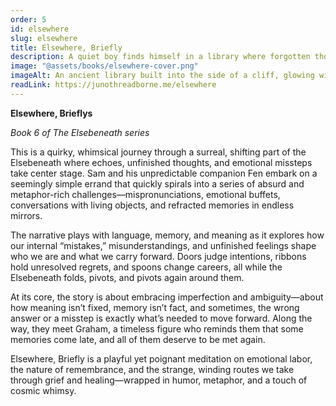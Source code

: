 ```yaml
---
order: 5
id: elsewhere
slug: elsewhere
title: Elsewhere, Briefly
description: A quiet boy finds himself in a library where forgotten thoughts gather like dust, waiting to be remembered.
image: "@assets/books/elsewhere-cover.png"
imageAlt: An ancient library built into the side of a cliff, glowing with soft lantern light.
readLink: https://junothreadborne.me/elsewhere
---
```


**Elsewhere, Brieflys**

_Book 6 of The Elsebeneath series_

This is a quirky, whimsical journey through a surreal, shifting part of the Elsebeneath where echoes, unfinished thoughts, and emotional missteps take center stage. Sam and his unpredictable companion Fen embark on a seemingly simple errand that quickly spirals into a series of absurd and metaphor-rich challenges—mispronunciations, emotional buffets, conversations with living objects, and refracted memories in endless mirrors.

The narrative plays with language, memory, and meaning as it explores how our internal “mistakes,” misunderstandings, and unfinished feelings shape who we are and what we carry forward. Doors judge intentions, ribbons hold unresolved regrets, and spoons change careers, all while the Elsebeneath folds, pivots, and pivots again around them.

At its core, the story is about embracing imperfection and ambiguity—about how meaning isn’t fixed, memory isn’t fact, and sometimes, the wrong answer or a misstep is exactly what’s needed to move forward. Along the way, they meet Graham, a timeless figure who reminds them that some memories come late, and all of them deserve to be met again.

Elsewhere, Briefly is a playful yet poignant meditation on emotional labor, the nature of remembrance, and the strange, winding routes we take through grief and healing—wrapped in humor, metaphor, and a touch of cosmic whimsy.
